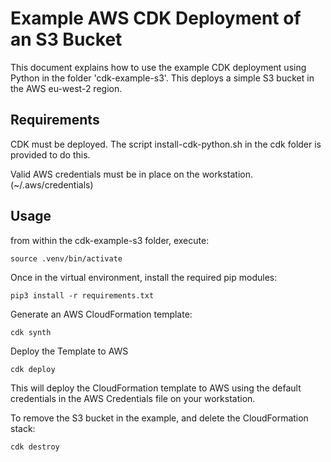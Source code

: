 # Example AWS CDK Deployment of an S3 Bucket

This document explains how to use the example CDK deployment using Python in the folder 'cdk-example-s3'. This deploys a simple S3 bucket in the AWS eu-west-2 region.

## Requirements
CDK must be deployed. The script install-cdk-python.sh in the cdk folder is provided to do this.

Valid AWS credentials must be in place on the workstation. (~/.aws/credentials)

## Usage

from within the cdk-example-s3 folder, execute:
``` 
source .venv/bin/activate
```

Once in the virtual environment, install the required pip modules:
```
pip3 install -r requirements.txt
```
Generate an AWS CloudFormation template:
```
cdk synth
```

Deploy the Template to AWS
```
cdk deploy
```

This will deploy the CloudFormation template to AWS using the default credentials in the AWS Credentials file on your workstation.

To remove the S3 bucket in the example, and delete the CloudFormation stack:
```
cdk destroy
```
